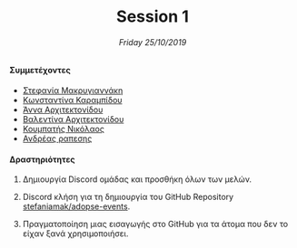 <h1 align="center">Session 1</h13>
<h6 align="center">Friday 25/10/2019</h6>

#### Συμμετέχοντες
* [Στεφανία Μακρυγιαννάκη](https://github.com/stefaniamak)
* [Κωνσταντίνα Καραμπίδου](https://github.com/KonstantinaK98)
* [Άννα Αρχιτεκτονίδου](https://github.com/Anna-ar)
* [Βαλεντίνα Αρχιτεκτονίδου](https://github.com/Valentina-ar)
* [Κουμπατής Νικόλαος](https://github.com/Lycaonas)
* [Ανδρέας ραπεσης](https://github.com/outergaze)

#### Δραστηριότητες
1. Δημιουργία Discord ομάδας και προσθήκη όλων των μελών.

2. Discord κλήση για τη δημιουργία του GitHub Repository [stefaniamak/adopse-events](https://github.com/stefaniamak/adopse-events).

3. Πραγματοποίηση μιας εισαγωγής στο GitHub για τα άτομα που δεν το είχαν ξανά χρησιμοποιήσει.
